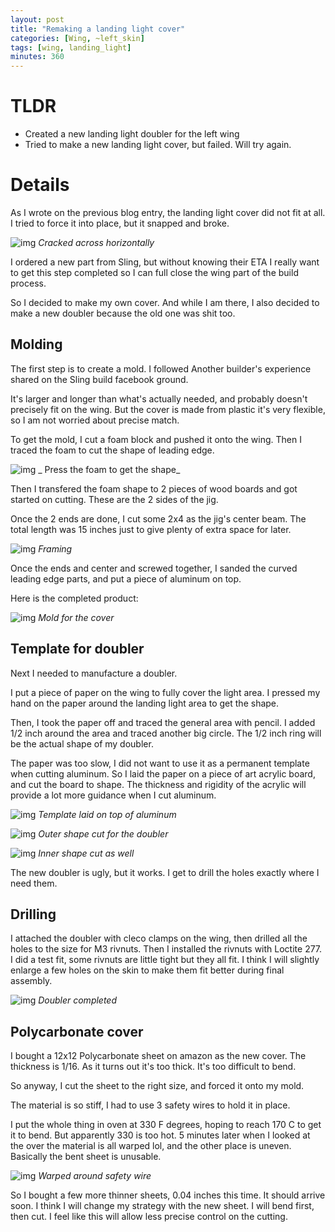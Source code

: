 ```yaml
---
layout: post
title: "Remaking a landing light cover"
categories: [Wing, ~left_skin]
tags: [wing, landing_light]
minutes: 360
---
```


# TLDR

- Created a new landing light doubler for the left wing
- Tried to make a new landing light cover, but failed. Will try again.

# Details

As I wrote on the previous blog entry, the landing light cover did not fit at all. I tried to force it into place, but it snapped and broke.

![img](https://lh3.googleusercontent.com/pw/AP1GczMXzFKE20nKQWanhAk5SBsX3jCIKsNwCFaRUzTHMm33mjluW4rhvc7pYsCwYuLHP28RwbLsNe7nfGg_Hwz1FisC6xGlOVXKyE9S6wjn9lBqexVqwTYgjXG5IG-vbMvoDMim5lwCKicdqHBltuG5kALjCQ=w2328-h3092-s-no-gm?authuser=0)
_Cracked across horizontally_

I ordered a new part from Sling, but without knowing their ETA I really want to get this step completed so I can full close the wing part of the build process.

So I decided to make my own cover. And while I am there, I also decided to make a new doubler because the old one was shit too.

## Molding

The first step is to create a mold. I followed Another builder's experience shared on the Sling build facebook ground.

It's larger and longer than what's actually needed, and probably doesn't precisely fit on the wing. But the cover is made from plastic it's very flexible, so I am not worried about precise match.

To get the mold, I cut a foam block and pushed it onto the wing. Then I traced the foam to cut the shape of leading edge.

![img](https://lh3.googleusercontent.com/pw/AP1GczO9OdAwiH6QyYV9B9bVDuzz8ZTHGIHfkZWHQJmc1PoV4gQ-ks-q1s5hfUeWnWMG7DBzY2s2Xf8G6OjsEzWnGTXqpR1jcsnLkhNw3ktcjE1xo9CwVTn83W0CnMPB4T-xjT_IaXfWf2iR61rSDeIir4RyEg=w4080-h3072-s-no-gm?authuser=0)
_ Press the foam to get the shape_

Then I transfered the foam shape to 2 pieces of wood boards and got started on cutting. These are the 2 sides of the jig.

Once the 2 ends are done, I cut some 2x4 as the jig's center beam. The total length was 15 inches just to give plenty of extra space for later.

![img](https://lh3.googleusercontent.com/pw/AP1GczPszHeTAxHBsvt7lb6Ewr-XNT4CaXZpFN8hR4Y3tnEnqKQPkC9LDW0jwrwKatQGZMABK036De47YqLvi1lW5pVamgUhX9F6nMb8zIjenlLx-F5LJINjh5RVRiihtRdwG_ZCSC4RCro-kQRuJlQ0Sejezg=w4080-h3072-s-no-gm?authuser=0)
_Framing_

Once the ends and center and screwed together, I sanded the curved leading edge parts, and put a piece of aluminum on top.

Here is the completed product:

![img](https://lh3.googleusercontent.com/pw/AP1GczOSo50jHZL5DyiEgvhYAjWf9F0OwZta0y-hKB3S0r88dJjippNd_BRWrmv8uPMLwB7CTuUUgxw0KIcc9aM-UWWNQWnZK9SO0KBcz3Gyxgb9LB_cQm2ld_Rgjt3lh-BQ34YnxcSk70cIk1fnPdWzHdKu8w=w4080-h3072-s-no-gm?authuser=0)
_Mold for the cover_

## Template for doubler

Next I needed to manufacture a doubler.

I put a piece of paper on the wing to fully cover the light area. I pressed my hand on the paper around the landing light area to get the shape.

Then, I took the paper off and traced the general area with pencil. I added 1/2 inch around the area and traced another big circle. The 1/2 inch ring will be the actual shape of my doubler.

The paper was too slow, I did not want to use it as a permanent template when cutting aluminum. So I laid the paper on a piece of art acrylic board, and cut the board to shape. The thickness and rigidity of the acrylic will provide a lot more guidance when I cut aluminum.

![img](https://lh3.googleusercontent.com/pw/AP1GczNr-PhRSUvJXig_LUAcgdVfqQkSWbdPvA0rA-EnjwbZVbRb0juQQSiSJvQfR-EW3_tlFjrdnWyLpTFBV_yS4JJ_ADL9Jr0r5xbrHyUtq8v2-WD_olvjMCdAQnxcvKkwlhDQ1tUdPkeGGGjI0sqM-m8w8g=w4080-h3072-s-no-gm?authuser=0)
_Template laid on top of aluminum_

![img](https://lh3.googleusercontent.com/pw/AP1GczOXHE-f3OTN5hP8uikqzCtP506QaWXvnmIg0L3gTxz7ov9KkcPT2qfDnJA2joPEwBWEKHMUb2c0Q7mGBqRDsl_l-sxMSrvKivnVDx3KvZnp25mTaKmIKb9gHqrrTUtroeHjZsG4eNsqAHxwFSx1inYTEg=w4080-h3072-s-no-gm?authuser=0)
_Outer shape cut for the doubler_

![img](https://lh3.googleusercontent.com/pw/AP1GczPnMxC69Fj2vjoofB-uGeTehj8yfHZFEdswMQekvw0iv3PmFmCIxRICMKt_Rzzj-wccV-azzQpLyCKVEYYMU-DCy6jdjTTtDhmXaKoytDreeh27iCmF-Llz7KHs2vdZiK3-_AiVMiFzc-T2fEVeeqKJrQ=w4080-h3072-s-no-gm?authuser=0)
_Inner shape cut as well_

The new doubler is ugly, but it works. I get to drill the holes exactly where I need them.

## Drilling

I attached the doubler with cleco clamps on the wing, then drilled all the holes to the size for M3 rivnuts. Then I installed the rivnuts with Loctite 277. I did a test fit, some rivnuts are little tight but they all fit. I think I will slightly enlarge a few holes on the skin to make them fit better during final assembly.

![img](https://lh3.googleusercontent.com/pw/AP1GczPeFrywIhNMU4EeOH9ka8Elitw-pBYfZ5EnIltpwgoVStpQdR1cisLBp6c-aZUkr2NVJHDrEKPOr2n_1cB5VbWe0L4X0N30L5MpHDcNUYX9SPFlS5yatCVQQEDYg64SnWS7129eb3CD5im6mNhj5SPLBw=w4080-h3072-s-no-gm?authuser=0)
_Doubler completed_

## Polycarbonate cover

I bought a 12x12 Polycarbonate sheet on amazon as the new cover. The thickness is 1/16. As it turns out it's too thick. It's too difficult to bend.

So anyway, I cut the sheet to the right size, and forced it onto my mold.

The material is so stiff, I had to use 3 safety wires to hold it in place.

I put the whole thing in oven at 330 F degrees, hoping to reach 170 C to get it to bend. But apparently 330 is too hot. 5 minutes later when I looked at the over the material is all warped lol, and the other place is uneven. Basically the bent sheet is unusable.

![img](https://lh3.googleusercontent.com/pw/AP1GczMOeVz0rSbLkaK_ACF_ZskRj9JdKwdeCTIUEKZkT79pw4n-7vM8OZ680Fgi4daVOqisOR-qUk4yDI0o6Zh0ehBxTtnifK2jTT2u6nCOZtvcIWvGl-hKekHO-BuamOcbKrc4AZFpGF1WURn5uRWqdg6mEA=w2274-h1712-s-no-gm?authuser=0)
_Warped around safety wire_

So I bought a few more thinner sheets, 0.04 inches this time. It should arrive soon. I think I will change my strategy with the new sheet. I will bend first, then cut. I feel like this will allow less precise control on the cutting.

